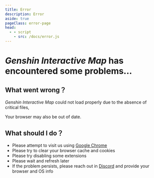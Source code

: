 ```yaml
---
title: Error
description: Error
aside: true
pageClass: error-page
head:
  - - script
    - src: /docs/error.js
---
```


# _Genshin Interactive Map_ has encountered some problems...

## What went wrong？

_Genshin Interactive Map_ could not load properly due to the absence of critical files,

Your browser may also be out of date.

## What should I do？

- Please attempt to visit us using [Google Chrome](https://google.cn/chrome)
- Please try to clear your browser cache and cookies
- Please try disabling some extensions
- Please wait and refresh later
- If the problem persists, please reach out in [Discord](https://discord.gg/aFe57AKZUF) and provide your browser and OS info
